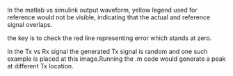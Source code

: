 In the matlab vs simulink output waveform, yellow legend used for reference would not be visible, indicating that the actual and reference signal overlaps.

the key is to check the red line representing error which stands at zero.

In the Tx vs Rx signal the generated Tx signal is random and one such example is placed at this image.Running the .m code would generate a peak at different Tx location.
